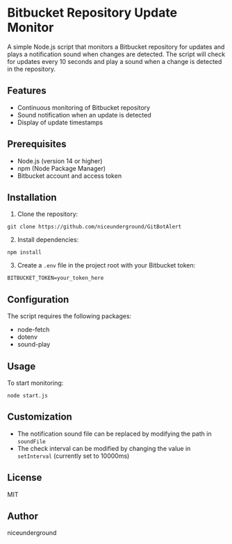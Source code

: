 # Bitbucket Repository Update Monitor

A simple Node.js script that monitors a Bitbucket repository for updates and plays a notification sound when changes are detected.
The script will check for updates every 10 seconds and play a sound when a change is detected in the repository.

## Features

- Continuous monitoring of Bitbucket repository
- Sound notification when an update is detected
- Display of update timestamps

## Prerequisites

- Node.js (version 14 or higher)
- npm (Node Package Manager)
- Bitbucket account and access token

## Installation

1. Clone the repository:

```
git clone https://github.com/niceunderground/GitBotAlert
```

2. Install dependencies:
```
npm install
```

3. Create a `.env` file in the project root with your Bitbucket token:
```
BITBUCKET_TOKEN=your_token_here
```

## Configuration

The script requires the following packages:
- node-fetch
- dotenv
- sound-play

## Usage

To start monitoring:
```
node start.js
```

## Customization

- The notification sound file can be replaced by modifying the path in `soundFile`
- The check interval can be modified by changing the value in `setInterval` (currently set to 10000ms)

## License

MIT

## Author

niceunderground
